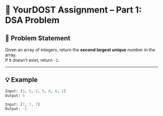 # 🧠 YourDOST Assignment – Part 1: DSA Problem

## 📌 Problem Statement
Given an array of integers, return the **second largest unique** number in the array.  
If it doesn’t exist, return `-1`.

---

## 💡 Example
```python
Input: [3, 5, 2, 5, 6, 6, 1]
Output: 5

Input: [7, 7, 7]
Output: -1
